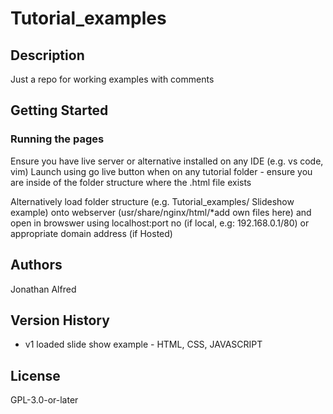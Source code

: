 # Tutorial_examples

## Description

 Just a repo for working examples with comments

## Getting Started

### Running the pages
Ensure you have live server or alternative installed on any IDE (e.g. vs code, vim)
Launch using go live button when on any tutorial folder - ensure you are inside of the folder structure where the .html file exists

Alternatively load folder structure (e.g. Tutorial_examples/ Slideshow example) onto webserver (usr/share/nginx/html/*add own files here) and open in browswer using localhost:port no (if local, e.g: 192.168.0.1/80) or appropriate domain address (if Hosted)


## Authors

Jonathan Alfred

## Version History

- v1
    loaded slide show example - HTML, CSS, JAVASCRIPT

## License

GPL-3.0-or-later
